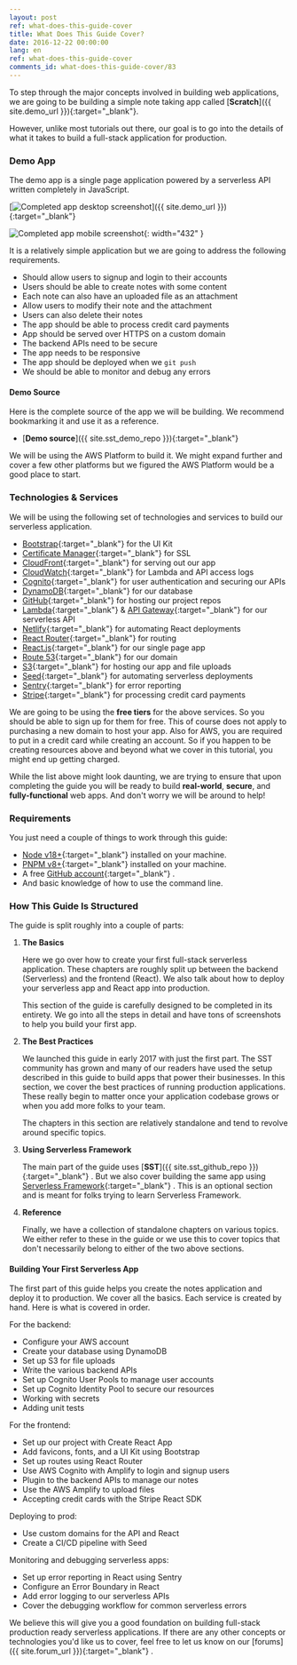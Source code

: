 ```yaml
---
layout: post
ref: what-does-this-guide-cover
title: What Does This Guide Cover?
date: 2016-12-22 00:00:00
lang: en
ref: what-does-this-guide-cover
comments_id: what-does-this-guide-cover/83
---
```


To step through the major concepts involved in building web applications, we are going to be building a simple note taking app called [**Scratch**]({{ site.demo_url }}){:target="_blank"}.

However, unlike most tutorials out there, our goal is to go into the details of what it takes to build a full-stack application for production.

### Demo App

The demo app is a single page application powered by a serverless API written completely in JavaScript.

[![Completed app desktop screenshot](/assets/completed-app-desktop.png)]({{ site.demo_url }}){:target="_blank"}

![Completed app mobile screenshot](/assets/completed-app-mobile.png){: width="432" }

It is a relatively simple application but we are going to address the following requirements.

- Should allow users to signup and login to their accounts
- Users should be able to create notes with some content
- Each note can also have an uploaded file as an attachment
- Allow users to modify their note and the attachment
- Users can also delete their notes
- The app should be able to process credit card payments
- App should be served over HTTPS on a custom domain
- The backend APIs need to be secure
- The app needs to be responsive
- The app should be deployed when we `git push`
- We should be able to monitor and debug any errors

#### Demo Source

Here is the complete source of the app we will be building. We recommend bookmarking it and use it as a reference.

- [**Demo source**]({{ site.sst_demo_repo }}){:target="_blank"}

We will be using the AWS Platform to build it. We might expand further and cover a few other platforms but we figured the AWS Platform would be a good place to start.

### Technologies & Services

We will be using the following set of technologies and services to build our serverless application. 

- [Bootstrap][Bootstrap]{:target="_blank"}  for the UI Kit
- [Certificate Manager][CM]{:target="_blank"}  for SSL
- [CloudFront][CF]{:target="_blank"}  for serving out our app
- [CloudWatch][CloudWatch]{:target="_blank"}  for Lambda and API access logs
- [Cognito][Cognito]{:target="_blank"}  for user authentication and securing our APIs
- [DynamoDB][DynamoDB]{:target="_blank"}  for our database
- [GitHub][GitHub]{:target="_blank"}  for hosting our project repos
- [Lambda][Lambda]{:target="_blank"}  & [API Gateway][APIG]{:target="_blank"}  for our serverless API
- [Netlify][Netlify]{:target="_blank"}  for automating React deployments
- [React Router][RR]{:target="_blank"}  for routing
- [React.js][React]{:target="_blank"}  for our single page app
- [Route 53][R53]{:target="_blank"}  for our domain
- [S3][S3]{:target="_blank"}  for hosting our app and file uploads
- [Seed][Seed]{:target="_blank"}  for automating serverless deployments
- [Sentry][Sentry]{:target="_blank"}  for error reporting
- [Stripe][Stripe]{:target="_blank"}  for processing credit card payments

We are going to be using the **free tiers** for the above services. So you should be able to sign up for them for free. This of course does not apply to purchasing a new domain to host your app. Also for AWS, you are required to put in a credit card while creating an account. So if you happen to be creating resources above and beyond what we cover in this tutorial, you might end up getting charged.

While the list above might look daunting, we are trying to ensure that upon completing the guide you will be ready to build **real-world**, **secure**, and **fully-functional** web apps. And don't worry we will be around to help!

### Requirements

You just need a couple of things to work through this guide:

- [Node v18+](https://nodejs.org/en/){:target="_blank"}  installed on your machine.
- [PNPM v8+](https://pnpm.io/){:target="_blank"}  installed on your machine.
- A free [GitHub account](https://github.com/join){:target="_blank"} .
- And basic knowledge of how to use the command line. 

### How This Guide Is Structured

The guide is split roughly into a couple of parts:

1. **The Basics**

   Here we go over how to create your first full-stack serverless application. These chapters are roughly split up between the backend (Serverless) and the frontend (React). We also talk about how to deploy your serverless app and React app into production.

   This section of the guide is carefully designed to be completed in its entirety. We go into all the steps in detail and have tons of screenshots to help you build your first app.

2. **The Best Practices**

   We launched this guide in early 2017 with just the first part. The SST community has grown and many of our readers have used the setup described in this guide to build apps that power their businesses. In this section, we cover the best practices of running production applications. These really begin to matter once your application codebase grows or when you add more folks to your team.

   The chapters in this section are relatively standalone and tend to revolve around specific topics.

3. **Using Serverless Framework**

   The main part of the guide uses [**SST**]({{ site.sst_github_repo }}){:target="_blank"} . But we also cover building the same app using [Serverless Framework](https://github.com/serverless/serverless){:target="_blank"} . This is an optional section and is meant for folks trying to learn Serverless Framework.

4. **Reference**

   Finally, we have a collection of standalone chapters on various topics. We either refer to these in the guide or we use this to cover topics that don't necessarily belong to either of the two above sections.

#### Building Your First Serverless App

The first part of this guide helps you create the notes application and deploy it to production. We cover all the basics. Each service is created by hand. Here is what is covered in order.

For the backend:

- Configure your AWS account
- Create your database using DynamoDB
- Set up S3 for file uploads
- Write the various backend APIs
- Set up Cognito User Pools to manage user accounts
- Set up Cognito Identity Pool to secure our resources
- Working with secrets
- Adding unit tests

For the frontend:

- Set up our project with Create React App
- Add favicons, fonts, and a UI Kit using Bootstrap
- Set up routes using React Router
- Use AWS Cognito with Amplify to login and signup users
- Plugin to the backend APIs to manage our notes
- Use the AWS Amplify to upload files 
- Accepting credit cards with the Stripe React SDK

Deploying to prod:

- Use custom domains for the API and React
- Create a CI/CD pipeline with Seed

Monitoring and debugging serverless apps:

- Set up error reporting in React using Sentry
- Configure an Error Boundary in React
- Add error logging to our serverless APIs
- Cover the debugging workflow for common serverless errors


We believe this will give you a good foundation on building full-stack production ready serverless applications. If there are any other concepts or technologies you'd like us to cover, feel free to let us know on our [forums]({{ site.forum_url }}){:target="_blank"} .

[APIG]: https://aws.amazon.com/api-gateway/
[Bootstrap]: http://getbootstrap.com/
[CF]: https://aws.amazon.com/cloudfront/
[CM]: https://aws.amazon.com/certificate-manager/
[CloudWatch]: https://aws.amazon.com/cloudwatch/
[Cognito]: https://aws.amazon.com/cognito/
[DynamoDB]: https://aws.amazon.com/dynamodb/
[GitHub]: https://github.com/
[Lambda]: https://aws.amazon.com/lambda/
[Netlify]: https://netlify.com/
[R53]: https://aws.amazon.com/route53/
[RR]: https://github.com/ReactTraining/react-router/
[React]: https://facebook.github.io/react/
[S3]: https://aws.amazon.com/s3/
[Seed]: https://seed.run/
[Sentry]: https://sentry.io/
[Stripe]: https://stripe.com/
